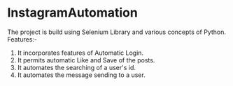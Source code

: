 # InstagramAutomation
The project is build using Selenium Library and various concepts of Python.
</br>
Features:-
</br>
1. It incorporates features of Automatic Login.
2. It permits automatic Like and Save of the posts.
3. It automates the searching of a user's id.
4. It automates the message sending to a user.
